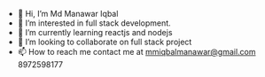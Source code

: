 - 👋 Hi, I’m Md Manawar Iqbal
- 👀 I’m interested in full stack development.
- 🌱 I’m currently learning reactjs and nodejs
- 💞️ I’m looking to collaborate on full stack project
- 📫 How to reach me 
contact me at mmiqbalmanawar@gmail.com
8972598177

<!---
Manawariqbal/Manawariqbal is a ✨ special ✨ repository because its `README.md` (this file) appears on your GitHub profile.
You can click the Preview link to take a look at your changes.
--->
